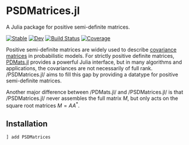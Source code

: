 # PSDMatrices.jl
A Julia package for positive semi-definite matrices.

[![Stable](https://img.shields.io/badge/docs-stable-blue.svg)](https://nathanaelbosch.github.io/PSDMatrices.jl/stable)
[![Dev](https://img.shields.io/badge/docs-dev-blue.svg)](https://nathanaelbosch.github.io/PSDMatrices.jl/dev)
[![Build Status](https://github.com/nathanaelbosch/PSDMatrices.jl/workflows/CI/badge.svg)](https://github.com/nathanaelbosch/PSDMatrices.jl/actions)
[![Coverage](https://codecov.io/gh/nathanaelbosch/PSDMatrices.jl/branch/main/graph/badge.svg?token=PVYADY2WAX)](https://codecov.io/gh/nathanaelbosch/PSDMatrices.jl)
<!-- [![Code Style: Blue](https://img.shields.io/badge/code%20style-blue-4495d1.svg)](https://github.com/invenia/BlueStyle) -->
<!-- [![ColPrac: Contributor's Guide on Collaborative Practices for Community Packages](https://img.shields.io/badge/ColPrac-Contributor's%20Guide-blueviolet)](https://github.com/SciML/ColPrac) -->


Positive semi-definite matrices are widely used to describe [covariance matrices](https://en.wikipedia.org/wiki/Covariance_matrix) in probabilistic models.
For strictly positive definite matrices, [PDMats.jl](https://github.com/JuliaStats/PDMasemi-ts.jl) provides a powerful Julia interface, but in many algorithms and applications, the covariances are not necessarily of full rank.
/PSDMatrices.jl/ aims to fill this gap by providing a datatype for positive semi-definite matrices.

Another major difference between /PDMats.jl/ and /PSDMatrices.jl/ is that /PSDMatrices.jl/ never assembles the full matrix $M$, but only acts on the square root matrices $M = A A^*$.

## Installation
```julia
] add PSDMatrices
```
